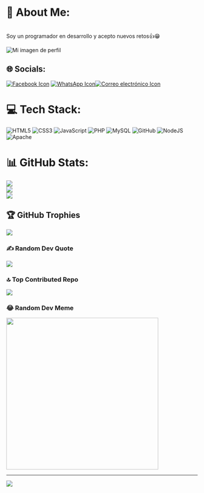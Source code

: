 # 💫 About Me:
<br>Soy un programador en desarrollo y acepto nuevos retos👍😁 <br>

![Mi imagen de perfil](https://cdn.computerhoy.com/sites/navi.axelspringer.es/public/media/image/2020/02/lenguaje-programacion-1859691.jpg?tf=3840x)


## 🌐 Socials:
[![Facebook Icon](https://img.icons8.com/nolan/64/1A6DFF/C822FF/facebook-new.png)](https://www.facebook.com/FrankyMarce1012?mibextid=ZbWKwL) [![WhatsApp Icon](https://img.icons8.com/nolan/64/1A6DFF/C822FF/whatsapp.png)](https://wa.me/+573209074295)[![Correo electrónico Icon](https://img.icons8.com/nolan/64/1A6DFF/C822FF/gmail-new.png)](mailto:faserrano22@misena.edu.co)

# 💻 Tech Stack:
![HTML5](https://img.icons8.com/nolan/64/1A6DFF/C822FF/html-5.png) ![CSS3](https://img.icons8.com/nolan/64/1A6DFF/C822FF/css3.png) ![JavaScript](https://img.icons8.com/nolan/64/1A6DFF/C822FF/java-coffee-cup-logo.png) ![PHP](https://img.icons8.com/nolan/64/1A6DFF/C822FF/php-logo.png) ![MySQL](https://img.icons8.com/nolan/64/1A6DFF/C822FF/my-sql.png) ![GitHub](https://img.icons8.com/nolan/64/1A6DFF/C822FF/github.png) ![NodeJS](https://img.icons8.com/nolan/64/1A6DFF/C822FF/node-js.png) ![Apache](https://img.icons8.com/nolan/64/1A6DFF/C822FF/thin-client.png)
# 📊 GitHub Stats:
![](https://github-readme-stats.vercel.app/api?username=Franklin2020fb&theme=highcontrast&hide_border=false&include_all_commits=false&count_private=false)<br/>
![](https://github-readme-streak-stats.herokuapp.com/?user=Franklin2020fb&theme=highcontrast&hide_border=false)<br/>
![](https://github-readme-stats.vercel.app/api/top-langs/?username=Franklin2020fb&theme=highcontrast&hide_border=false&include_all_commits=false&count_private=false&layout=compact)

## 🏆 GitHub Trophies
![](https://github-profile-trophy.vercel.app/?username=Franklin2020fb&theme=radical&no-frame=false&no-bg=true&margin-w=4)

### ✍️ Random Dev Quote
![](https://quotes-github-readme.vercel.app/api?type=horizontal&theme=dark)

### 🔝 Top Contributed Repo
![](https://github-contributor-stats.vercel.app/api?username=Franklin2020fb&limit=5&theme=dark&combine_all_yearly_contributions=true)

### 😂 Random Dev Meme
<img src='https://randommeme-five.vercel.app/' style="height: 400px;"/>

---
[![](https://visitcount.itsvg.in/api?id=Franklin2020fb&icon=0&color=1)](https://visitcount.itsvg.in)

<!-- Proudly created with GPRM ( https://gprm.itsvg.in ) -->

